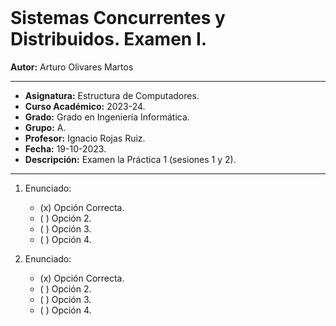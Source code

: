 <br>

# Sistemas Concurrentes y Distribuidos. Examen I.

**Autor:** Arturo Olivares Martos
***

- **Asignatura:** Estructura de Computadores.
- **Curso Académico:** 2023-24.
- **Grado:** Grado en Ingeniería Informática.
- **Grupo:** A.
- **Profesor:** Ignacio Rojas Ruiz.
- **Fecha:** 19-10-2023.
- **Descripción:** Examen la Práctica 1 (sesiones 1 y 2).
______


1. Enunciado:
    - (x) Opción Correcta.
    - ( ) Opción 2.
    - ( ) Opción 3.
    - ( ) Opción 4.

2. Enunciado:
    - (x) Opción Correcta.
    - ( ) Opción 2.
    - ( ) Opción 3.
    - ( ) Opción 4.